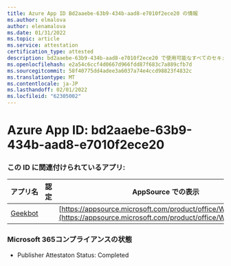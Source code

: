 ```yaml
---
title: Azure App ID Bd2aaebe-63b9-434b-aad8-e7010f2ece20 の情報
ms.author: elmalova
author: elenamalova
ms.date: 01/31/2022
ms.topic: article
ms.service: attestation
certification_type: attested
description: bd2aaebe-63b9-434b-aad8-e7010f2ece20 で使用可能なすべてのセキュリティおよびコンプライアンス情報。
ms.openlocfilehash: e2a54c6ccf4d0667d966fdd87f683c7a889cfb7d
ms.sourcegitcommit: 58f40775dd4adee3a6037a74e4ccd98823f4832c
ms.translationtype: MT
ms.contentlocale: ja-JP
ms.lasthandoff: 02/01/2022
ms.locfileid: "62305002"
---
```

# <a name="azure-app-id-bd2aaebe-63b9-434b-aad8-e7010f2ece20"></a>Azure App ID: bd2aaebe-63b9-434b-aad8-e7010f2ece20


### <a name="apps-associated-with-this-id"></a>この ID に関連付けられているアプリ:
| **アプリ名** | **認定** | **AppSource での表示** |
|--------------|---------------|-----------------------|
| [Geekbot](https://docs.microsoft.com/microsoft-365-app-certification/forward/WA200003224) |  | [https://appsource.microsoft.com/product/office/WA200003224](https://appsource.microsoft.com/product/office/WA200003224) |

### <a name="microsoft-365-app-compliance-status"></a>Microsoft 365コンプライアンスの状態
- Publisher Attestaton Status: Completed
